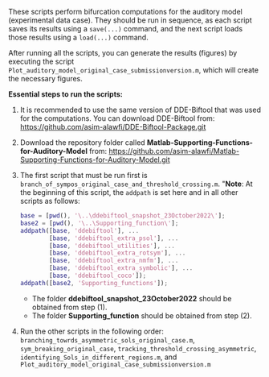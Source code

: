 

These scripts perform bifurcation computations for the auditory model (experimental data case). They should be run in sequence, as each script saves its results using a `save(...)` command, and the next script loads those results using a `load(...)` command.

After running all the scripts, you can generate the results (figures) by executing the script `Plot_auditory_model_original_case_submissionversion.m`, which will create the necessary figures.

**Essential steps to run the scripts:**

1) It is recommended to use the same version of DDE-Biftool that was used for the computations. You can download DDE-Biftool from: https://github.com/asim-alawfi/DDE-Biftool-Package.git
   
2) Download the repository folder called **Matlab-Supporting-Functions-for-Auditory-Model** from: https://github.com/asim-alawfi/Matlab-Supporting-Functions-for-Auditory-Model.git

3) The first script that must be run first is `branch_of_sympos_original_case_and_threshold_crossing.m`. "**Note**: At the beginning of this script, the `addpath` is set here and in all other scripts as follows:

   ```matlab
   base = [pwd(), '\..\ddebiftool_snapshot_23October2022\'];
   base2 = [pwd(), '\..\Supporting_function\'];
   addpath([base, 'ddebiftool'], ...
           [base, 'ddebiftool_extra_psol'], ...
           [base, 'ddebiftool_utilities'], ...
           [base, 'ddebiftool_extra_rotsym'], ...
           [base, 'ddebiftool_extra_nmfm'], ...
           [base, 'ddebiftool_extra_symbolic'], ...
           [base, 'ddebiftool_coco']);
   addpath([base2, 'Supporting_functions']);
   ```

   - The folder **ddebiftool_snapshot_23October2022** should be obtained from step (1).
   - The folder **Supporting_function** should be obtained from step (2).
4) Run the other scripts in the following order: 
`branching_towrds_asymmetric_sols_original_case.m`, `sym_breaking_original_case`, `tracking_threshold_crossing_asymmetric`, `identifying_Sols_in_different_regions.m`, and `Plot_auditory_model_original_case_submissionversion.m`



